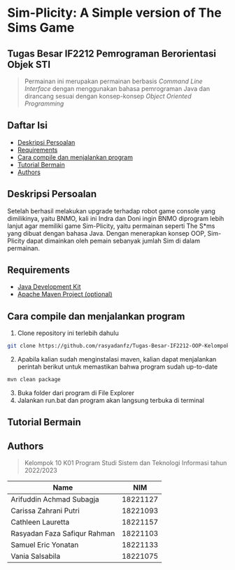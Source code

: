 # Sim-Plicity: A Simple version of The Sims Game
## Tugas Besar IF2212 Pemrograman Berorientasi Objek STI
> Permainan ini merupakan permainan berbasis *Command Line Interface* dengan menggunakan bahasa pemrograman Java dan dirancang sesuai dengan konsep-konsep *Object Oriented Programming*

## **Daftar Isi**
* [Deskripsi Persoalan](#deskripsi-persoalan)
* [Requirements](#requirements)
* [Cara compile dan menjalankan program](#cara-compile-dan-menjalankan-program)
* [Tutorial Bermain](#tutorial-bermain)
* [Authors](#authors)

## **Deskripsi Persoalan**

Setelah berhasil melakukan upgrade terhadap robot game console yang dimilikinya, yaitu BNMO, kali ini Indra dan Doni ingin BNMO diprogram lebih lanjut agar memiliki game Sim-Plicity, yaitu permainan seperti The S*ms yang dibuat dengan bahasa Java. Dengan menerapkan konsep OOP, Sim-Plicity dapat dimainkan oleh pemain sebanyak jumlah Sim di dalam permainan. 

## **Requirements**
- [Java Development Kit](https://www.oracle.com/id/java/technologies/downloads/)
- [Apache Maven Project (optional)](https://maven.apache.org/download.cgi)
 
## **Cara compile dan menjalankan program**
1. Clone repository ini terlebih dahulu
```sh
git clone https://github.com/rasyadanfz/Tugas-Besar-IF2212-OOP-Kelompok-10.git
```

2. Apabila kalian sudah menginstalasi maven, kalian dapat menjalankan perintah berikut untuk memastikan bahwa program sudah up-to-date
```sh
mvn clean package
```

3. Buka folder dari program di File Explorer
4. Jalankan run.bat dan program akan langsung terbuka di terminal

## **Tutorial Bermain**

## **Authors** 
> Kelompok 10 K01 Program Studi Sistem dan Teknologi Informasi tahun 2022/2023

| Name | NIM |
|-----|----|
| Arifuddin Achmad Subagja | 18221127 | 
| Carissa Zahrani Putri | 18221093
| Cathleen Lauretta | 18221157 |
| Rasyadan Faza Safiqur Rahman | 18221103 |
| Samuel Eric Yonatan | 18221133 |
| Vania Salsabila | 18221075 | 